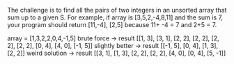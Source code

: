 The challenge is to find all the pairs of two integers in an unsorted array that sum up to a given S.
For example, if array is [3,5,2,-4,8,11] and the sum is 7, your program should return [11,-4], [2,5] because 11+ -4 = 7 and 2+5 = 7.

array = [1,3,2,2,0,4,-1,5]
brute force -> result [[1, 3], [3, 1], [2, 2], [2, 2], [2, 2], [2, 2], [0, 4], [4, 0], [-1, 5]]
slightly better -> result [[-1, 5], [0, 4], [1, 3], [2, 2]]
weird solution -> result [[3, 1], [1, 3], [2, 2], [2, 2], [4, 0], [0, 4], [5, -1]]
